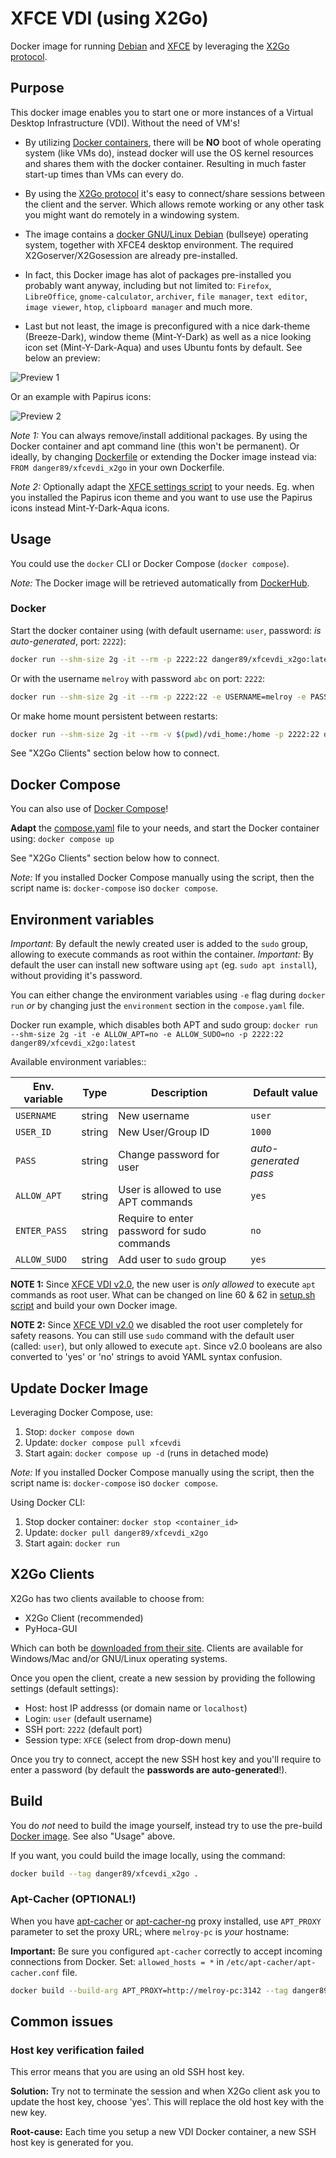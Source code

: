 # XFCE VDI (using X2Go)

Docker image for running [Debian](https://hub.docker.com/_/debian) and [XFCE](https://www.xfce.org/) by leveraging the [X2Go protocol](https://wiki.x2go.org/doku.php/download:start).

## Purpose

This docker image enables you to start one or more instances of a Virtual Desktop Infrastructure (VDI). Without the need of VM's!

- By utilizing [Docker containers](https://www.docker.com/resources/what-container), there will be **NO** boot of whole operating system (like VMs do), instead docker will use the OS kernel resources and shares them with the docker container. Resulting in much faster start-up times than VMs can every do.

- By using the [X2Go protocol](https://wiki.x2go.org/) it's easy to connect/share sessions between the client and the server. Which allows remote working or any other task you might want do remotely in a windowing system.

- The image contains a [docker GNU/Linux Debian](https://hub.docker.com/_/debian) (bullseye) operating system, together with XFCE4 desktop environment. The required X2Goserver/X2Gosession are already pre-installed.

- In fact, this Docker image has alot of packages pre-installed you probably want anyway, including but not limited to: `Firefox`, `LibreOffice`, `gnome-calculator`, `archiver`, `file manager`, `text editor`, `image viewer`, `htop`, `clipboard manager` and much more.

- Last but not least, the image is preconfigured with a nice dark-theme (Breeze-Dark), window theme (Mint-Y-Dark) as well as a nice looking icon set (Mint-Y-Dark-Aqua) and uses Ubuntu fonts by default. See below an preview:

![Preview 1](preview.png)

Or an example with Papirus icons:

![Preview 2](preview_papirus.png)

_Note 1:_ You can always remove/install additional packages. By using the Docker container and apt command line (this won't be permanent). Or ideally, by changing [Dockerfile](Dockerfile) or extending the Docker image instead via: `FROM danger89/xfcevdi_x2go` in your own Dockerfile.

_Note 2:_ Optionally adapt the [XFCE settings script](xfce_settings.sh) to your needs. Eg. when you installed the Papirus icon theme and you want to use use the Papirus icons instead Mint-Y-Dark-Aqua icons.

## Usage

You could use the `docker` CLI or Docker Compose (`docker compose`).

_Note:_ The Docker image will be retrieved automatically from [DockerHub](https://hub.docker.com/r/danger89/xfcevdi_x2go).

### Docker

Start the docker container using (with default username: `user`, password: _is auto-generated_, port: `2222`):

```sh
docker run --shm-size 2g -it --rm -p 2222:22 danger89/xfcevdi_x2go:latest
```

Or with the username `melroy` with password `abc` on port: `2222`:

```sh
docker run --shm-size 2g -it --rm -p 2222:22 -e USERNAME=melroy -e PASS=abc danger89/xfcevdi_x2go:latest
```

Or make home mount persistent between restarts:

```sh
docker run --shm-size 2g -it --rm -v $(pwd)/vdi_home:/home -p 2222:22 danger89/xfcevdi_x2go:latest
```

See "X2Go Clients" section below how to connect.

## Docker Compose

You can also use of [Docker Compose](https://docs.docker.com/compose/)!

**Adapt** the [compose.yaml](compose.yaml) file to your needs, and start the Docker container using: `docker compose up`

See "X2Go Clients" section below how to connect.

_Note:_ If you installed Docker Compose manually using the script, then the script name is: `docker-compose` iso `docker compose`.

## Environment variables

_Important:_ By default the newly created user is added to the `sudo` group, allowing to execute commands as root within the container.
_Important:_ By default the user can install new software using `apt` (eg. `sudo apt install`), without providing it's password.

You can either change the environment variables using `-e` flag during `docker run` _or_ by changing just the `environment` section in the `compose.yaml` file.

Docker run example, which disables both APT and sudo group: `docker run --shm-size 2g -it -e ALLOW_APT=no -e ALLOW_SUDO=no -p 2222:22 danger89/xfcevdi_x2go:latest`

Available environment variables::

| Env. variable | Type   | Description                                 | Default value         |
| ------------- | ------ | ------------------------------------------- | --------------------- |
| `USERNAME`    | string | New username                                | `user`                |
| `USER_ID`     | string | New User/Group ID                           | `1000`                |
| `PASS`        | string | Change password for user                    | _auto-generated pass_ |
| `ALLOW_APT`   | string | User is allowed to use APT commands         | `yes`                 |
| `ENTER_PASS`  | string | Require to enter password for sudo commands | `no`                  |
| `ALLOW_SUDO`  | string | Add user to `sudo` group                    | `yes`                 |

**NOTE 1:** Since [XFCE VDI v2.0](https://hub.docker.com/r/danger89/xfcevdi_x2go/tags), the new user is _only allowed_ to execute `apt` commands as root user. What can be changed on line 60 & 62 in [setup.sh script](scripts/setup.sh) and build your own Docker image.

**NOTE 2:** Since [XFCE VDI v2.0](https://hub.docker.com/r/danger89/xfcevdi_x2go/tags) we disabled the root user completely for safety reasons. You can still use `sudo` command with the default user (called: `user`), but only allowed to execute `apt`. Since v2.0 booleans are also converted to 'yes' or 'no' strings to avoid YAML syntax confusion.

## Update Docker Image

Leveraging Docker Compose, use:

1. Stop: `docker compose down`
2. Update: `docker compose pull xfcevdi`
3. Start again: `docker compose up -d` (runs in detached mode)

_Note:_ If you installed Docker Compose manually using the script, then the script name is: `docker-compose` iso `docker compose`.

Using Docker CLI:

1. Stop docker container: `docker stop <container_id>`
2. Update: `docker pull danger89/xfcevdi_x2go`
3. Start again: `docker run`

## X2Go Clients

X2Go has two clients available to choose from:

- X2Go Client (recommended)
- PyHoca-GUI

Which can both be [downloaded from their site](https://wiki.x2go.org/doku.php/download:start). Clients are available for Windows/Mac and/or GNU/Linux operating systems.

Once you open the client, create a new session by providing the following settings (default settings):

- Host: host IP addresss (or domain name or `localhost`)
- Login: `user` (default username)
- SSH port: `2222` (default port)
- Session type: `XFCE` (select from drop-down menu)

Once you try to connect, accept the new SSH host key and you'll require to enter a password (by default the **passwords are auto-generated**!).

## Build

You do _not_ need to build the image yourself, instead try to use the pre-build [Docker image](https://hub.docker.com/r/danger89/xfcevdi_x2go). See also "Usage" above.

If you want, you could build the image locally, using the command:

```sh
docker build --tag danger89/xfcevdi_x2go .
```

### Apt-Cacher (OPTIONAL!)

When you have [apt-cacher](http://manpages.ubuntu.com/manpages/jammy/man8/apt-cacher.8.html) or [apt-cacher-ng](http://manpages.ubuntu.com/manpages/jammy/en/man8/apt-cacher-ng.8.html) proxy installed, use `APT_PROXY` parameter to set the proxy URL; where `melroy-pc` is _your_ hostname:

**Important:** Be sure you configured `apt-cacher` correctly to accept incoming connections from Docker. Set: `allowed_hosts = *` in `/etc/apt-cacher/apt-cacher.conf` file.

```sh
docker build --build-arg APT_PROXY=http://melroy-pc:3142 --tag danger89/xfcevdi_x2go .
```

## Common issues

### Host key verification failed

This error means that you are using an old SSH host key.

**Solution:** Try not to terminate the session and when X2Go client ask you to update the host key, choose 'yes'. This will replace the old host key with the new key.

**Root-cause:** Each time you setup a new VDI Docker container, a new SSH host key is generated for you.
